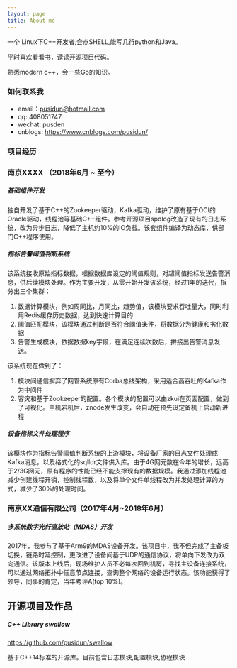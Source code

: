 ```yaml
---
layout: page
title: About me
---
```


一个 Linux下C++开发者,会点SHELL,能写几行python和Java。

平时喜欢看看书，读读开源项目代码。

熟悉modern c++，会一些Go的知识。


### 如何联系我

- email：pusidun@hotmail.com
- qq: 408051747
- wechat: pusden
- cnblogs: https://www.cnblogs.com/pusidun/
 
### 项目经历

### 南京XXXX （2018年6月 ~ 至今）

##### 基础组件开发

独自开发了基于C++的Zookeeper驱动，Kafka驱动，维护了原有基于OCI的Oracle驱动，线程池等基础C++组件。参考开源项目spdlog改造了现有的日志系统，改为异步日志，降低了主机约10%的IO负载。该套组件编译为动态库，供部门C++程序使用。

##### 指标告警阈值判断系统

该系统接收原始指标数据，根据数据库设定的阈值规则，对超阈值指标发送告警消息，供后续模块处理。作为主要开发，从零开始开发该系统，经过1年的迭代，拆分出三个集群：

1. 数据计算模块，例如周同比，月同比，趋势值，该模块要求吞吐量大，同时利用Redis缓存历史数据，达到快速计算目的 
2. 阈值匹配模块，该模块通过判断是否符合阈值条件，将数据分为健康和劣化数据 
3.  告警生成模块，依据数据key字段，在满足连续次数后，拼接出告警消息发送。

该系统现在做到了：
1. 模块间通信摒弃了网管系统原有Corba总线架构，采用适合高吞吐的Kafka作为中间件 
2. 容灾和基于Zookeeper的配置。各个模块的配置可以由zkui在页面配置，做到了可视化。主机宕机后，znode发生改变，会自动在预先设定备机上启动新进程

##### 设备指标文件处理程序

该模块作为指标告警阈值判断系统的上游模块，将设备厂家的日志文件处理成Kafka消息，以及格式化的sqlldr文件供入库。由于4G网元数在今年的增长，远高于2/3G网元，原有程序的性能已经不能支撑现有的数据规模。我通过添加线程池减少创建线程开销，控制线程数，以及将单个文件单线程改为并发处理计算的方式，减少了30%的处理时间。


### 南京XX通信有限公司（2017年4月~2018年6月）

##### 多系统数字光纤直放站（MDAS）开发

2017年，我参与了基于Arm9的MDAS设备开发。该项目中，我不但完成了主备板切换，链路时延控制，更改进了设备间基于UDP的通信协议，将单向下发改为双向通信。该版本上线后，现场维护人员不必每次回到机房，寻找主设备连接系统，可以通过网络拓扑中任意节点连接，查询整个网络的设备运行状态。该功能获得了领导，同事的肯定，当年考评A(top 10%)。

## 开源项目及作品

##### C++ Library swallow

<https://github.com/pusidun/swallow>

基于C++14标准的开源库。目前包含日志模块,配置模块,协程模块
